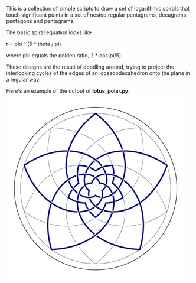 This is a collection of simple scripts to draw a set of logarithmic spirals that touch significant points in a set of nested regular pentagrams, decagrams, pentagons and pentagrams.

The basic spiral equation looks like

r = phi ^ (5 * theta / pi)

where phi equals the golden ratio, 2 * cos(pi/5)

These designs are the result of doodling around, trying to project the interlocking cycles of the edges of an icosadodecahedron onto the plane in a regular way.

Here's an example of the output of **lotus_polar.py**:

![lotus_polar.jpg](lotus_polar.jpg)
